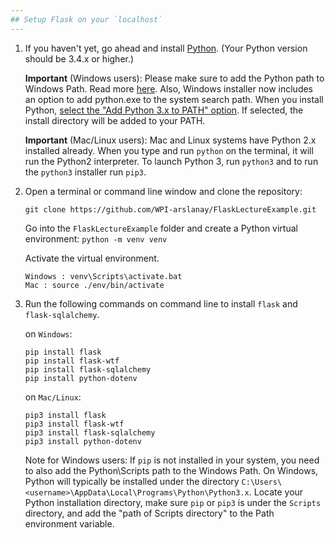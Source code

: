 ```yaml
---
## Setup Flask on your `localhost`
---
```

1. If you haven't yet, go ahead and install [Python](https://www.python.org/downloads/). (Your Python version should be 3.4.x or higher.)

      **Important** (Windows users):
      Please make sure to add the Python path to Windows Path. Read more [here](https://superuser.com/questions/143119/how-to-add-python-to-the-windows-path).
      Also, Windows installer now includes an option to add python.exe to the system search path. When you install Python, [select the "Add Python 3.x to PATH" option](https://www.google.com/url?sa=i&rct=j&q=&esrc=s&source=images&cd=&cad=rja&uact=8&ved=0ahUKEwit9NyWmafWAhXH44MKHaV9CfkQjRwIBw&url=https%3A%2F%2Floadbalancerblog.com%2Fblog%2F2015%2F11%2Fpython-35-install&psig=AFQjCNG10siDMl9gL49FY-3IQHICIPD2pw&ust=1505565091140981). If selected, the install directory will be added to your PATH.

      **Important** (Mac/Linux users): 
      Mac and Linux systems have Python 2.x installed already. When you type and run `python` on the terminal, it will run the Python2 interpreter. To launch Python 3, run `python3` and to run the `python3` installer run `pip3`.

2. Open a terminal or command line window and clone the repository: 
      ```
      git clone https://github.com/WPI-arslanay/FlaskLectureExample.git
      ```
      Go into the `FlaskLectureExample` folder and create a Python virtual environment:
      ```python -m venv venv```

      Activate the virtual environment.
      ```
      Windows : venv\Scripts\activate.bat
      Mac : source ./env/bin/activate
      ```
3. Run the following commands on command line to install `flask` and `flask-sqlalchemy`. 

    on `Windows`:
    ```
    pip install flask
    pip install flask-wtf
    pip install flask-sqlalchemy
    pip install python-dotenv
    ```
    on `Mac/Linux`:
    ```
    pip3 install flask
    pip3 install flask-wtf
    pip3 install flask-sqlalchemy
    pip3 install python-dotenv
    ```
  
    Note for Windows users: If `pip` is not installed in your system, you need to also add the Python\Scripts path to the Windows Path. On Windows, Python will typically be installed under the directory `C:\Users\<username>\AppData\Local\Programs\Python\Python3.x`. Locate your Python installation directory, make sure `pip` or `pip3` is under the `Scripts` directory, and add the "path of Scripts directory" to the Path environment variable. 
